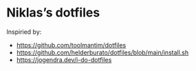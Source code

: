# Niklas’s dotfiles

Inspiried by:
- https://github.com/toolmantim/dotfiles
- https://github.com/helderburato/dotfiles/blob/main/install.sh
- https://jogendra.dev/i-do-dotfiles
